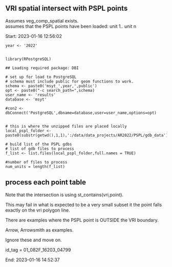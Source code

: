 ## VRI spatial intersect with PSPL points

Assumes veg\_comp\_spatial exists.  
assumes that the PSPL points have been loaded: unit 1.. unit n

Start: 2023-01-16 12:56:02

    year <- '2022'


    library(RPostgreSQL)

    ## Loading required package: DBI

    # set up for load to PostgreSQL
    # schema must include public for geom functions to work.
    schema <- paste0('msyt_',year,',public')
    opt <- paste0("-c search_path=",schema)
    user_name <- 'results'
    database <- 'msyt'

    #con2 <- dbConnect('PostgreSQL',dbname=database,user=user_name,options=opt)


    # this is where the unzipped files are placed locally
    local_pspl_folder <- paste0(substr(getwd(),1,1),':/data/data_projects/AR2022/PSPL/gdb_data')

    # build list of the PSPL gdbs
    # list of gdb files to process
    f_list <- list.files(local_pspl_folder,full.names = TRUE)

    #number of files to process
    num_units = length(f_list)

## process each point table

Note that the intersection is using st\_contains(vri,point).

This may fail in what is expected to be a very small subset it the point
falls exactly on the vri polygon line.

There are examples where the PSPL point is OUTSIDE the VRI boundary.

Arrow, Arrowsmith as examples.

Ignore these and move on.

id\_tag = 01\_082F\_16203\_04799

End: 2023-01-16 14:52:37
